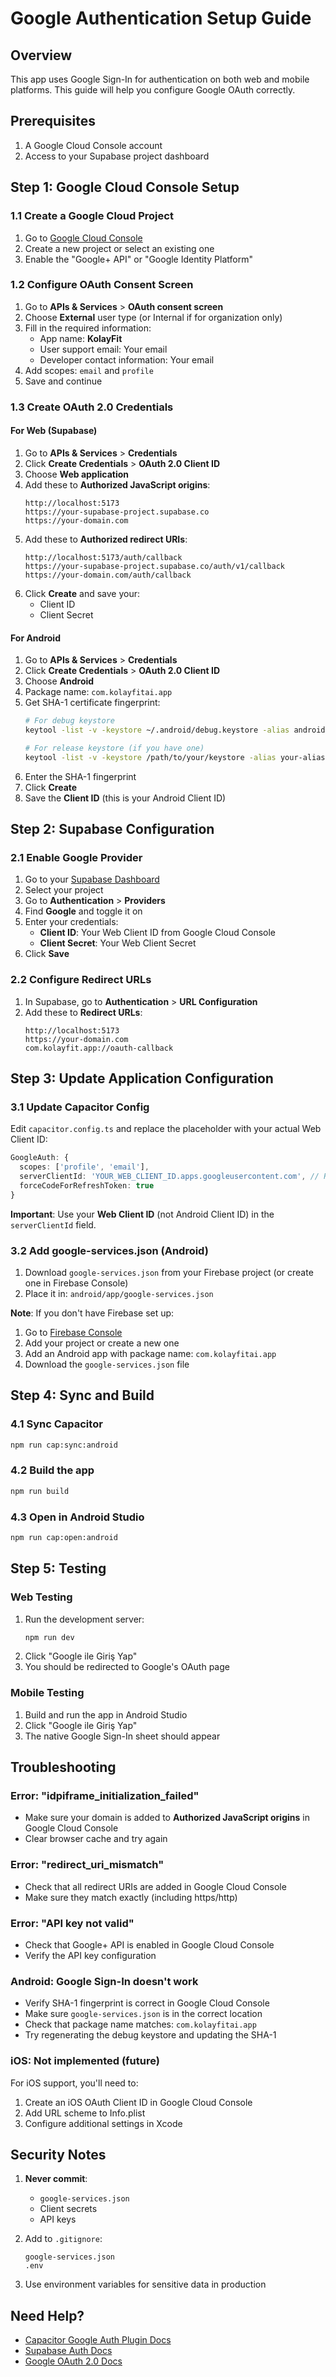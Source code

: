 # Google Authentication Setup Guide

## Overview
This app uses Google Sign-In for authentication on both web and mobile platforms. This guide will help you configure Google OAuth correctly.

## Prerequisites
1. A Google Cloud Console account
2. Access to your Supabase project dashboard

## Step 1: Google Cloud Console Setup

### 1.1 Create a Google Cloud Project
1. Go to [Google Cloud Console](https://console.cloud.google.com/)
2. Create a new project or select an existing one
3. Enable the "Google+ API" or "Google Identity Platform"

### 1.2 Configure OAuth Consent Screen
1. Go to **APIs & Services** > **OAuth consent screen**
2. Choose **External** user type (or Internal if for organization only)
3. Fill in the required information:
   - App name: **KolayFit**
   - User support email: Your email
   - Developer contact information: Your email
4. Add scopes: `email` and `profile`
5. Save and continue

### 1.3 Create OAuth 2.0 Credentials

#### For Web (Supabase)
1. Go to **APIs & Services** > **Credentials**
2. Click **Create Credentials** > **OAuth 2.0 Client ID**
3. Choose **Web application**
4. Add these to **Authorized JavaScript origins**:
   ```
   http://localhost:5173
   https://your-supabase-project.supabase.co
   https://your-domain.com
   ```
5. Add these to **Authorized redirect URIs**:
   ```
   http://localhost:5173/auth/callback
   https://your-supabase-project.supabase.co/auth/v1/callback
   https://your-domain.com/auth/callback
   ```
6. Click **Create** and save your:
   - Client ID
   - Client Secret

#### For Android
1. Go to **APIs & Services** > **Credentials**
2. Click **Create Credentials** > **OAuth 2.0 Client ID**
3. Choose **Android**
4. Package name: `com.kolayfitai.app`
5. Get SHA-1 certificate fingerprint:
   ```bash
   # For debug keystore
   keytool -list -v -keystore ~/.android/debug.keystore -alias androiddebugkey -storepass android -keypass android

   # For release keystore (if you have one)
   keytool -list -v -keystore /path/to/your/keystore -alias your-alias
   ```
6. Enter the SHA-1 fingerprint
7. Click **Create**
8. Save the **Client ID** (this is your Android Client ID)

## Step 2: Supabase Configuration

### 2.1 Enable Google Provider
1. Go to your [Supabase Dashboard](https://app.supabase.com/)
2. Select your project
3. Go to **Authentication** > **Providers**
4. Find **Google** and toggle it on
5. Enter your credentials:
   - **Client ID**: Your Web Client ID from Google Cloud Console
   - **Client Secret**: Your Web Client Secret
6. Click **Save**

### 2.2 Configure Redirect URLs
1. In Supabase, go to **Authentication** > **URL Configuration**
2. Add these to **Redirect URLs**:
   ```
   http://localhost:5173
   https://your-domain.com
   com.kolayfit.app://oauth-callback
   ```

## Step 3: Update Application Configuration

### 3.1 Update Capacitor Config
Edit `capacitor.config.ts` and replace the placeholder with your actual Web Client ID:

```typescript
GoogleAuth: {
  scopes: ['profile', 'email'],
  serverClientId: 'YOUR_WEB_CLIENT_ID.apps.googleusercontent.com', // Replace this!
  forceCodeForRefreshToken: true
}
```

**Important**: Use your **Web Client ID** (not Android Client ID) in the `serverClientId` field.

### 3.2 Add google-services.json (Android)
1. Download `google-services.json` from your Firebase project (or create one in Firebase Console)
2. Place it in: `android/app/google-services.json`

**Note**: If you don't have Firebase set up:
1. Go to [Firebase Console](https://console.firebase.google.com/)
2. Add your project or create a new one
3. Add an Android app with package name: `com.kolayfitai.app`
4. Download the `google-services.json` file

## Step 4: Sync and Build

### 4.1 Sync Capacitor
```bash
npm run cap:sync:android
```

### 4.2 Build the app
```bash
npm run build
```

### 4.3 Open in Android Studio
```bash
npm run cap:open:android
```

## Step 5: Testing

### Web Testing
1. Run the development server:
   ```bash
   npm run dev
   ```
2. Click "Google ile Giriş Yap"
3. You should be redirected to Google's OAuth page

### Mobile Testing
1. Build and run the app in Android Studio
2. Click "Google ile Giriş Yap"
3. The native Google Sign-In sheet should appear

## Troubleshooting

### Error: "idpiframe_initialization_failed"
- Make sure your domain is added to **Authorized JavaScript origins** in Google Cloud Console
- Clear browser cache and try again

### Error: "redirect_uri_mismatch"
- Check that all redirect URIs are added in Google Cloud Console
- Make sure they match exactly (including https/http)

### Error: "API key not valid"
- Check that Google+ API is enabled in Google Cloud Console
- Verify the API key configuration

### Android: Google Sign-In doesn't work
- Verify SHA-1 fingerprint is correct in Google Cloud Console
- Make sure `google-services.json` is in the correct location
- Check that package name matches: `com.kolayfitai.app`
- Try regenerating the debug keystore and updating the SHA-1

### iOS: Not implemented (future)
For iOS support, you'll need to:
1. Create an iOS OAuth Client ID in Google Cloud Console
2. Add URL scheme to Info.plist
3. Configure additional settings in Xcode

## Security Notes

1. **Never commit**:
   - `google-services.json`
   - Client secrets
   - API keys

2. Add to `.gitignore`:
   ```
   google-services.json
   .env
   ```

3. Use environment variables for sensitive data in production

## Need Help?

- [Capacitor Google Auth Plugin Docs](https://github.com/CodetrixStudio/CapacitorGoogleAuth)
- [Supabase Auth Docs](https://supabase.com/docs/guides/auth)
- [Google OAuth 2.0 Docs](https://developers.google.com/identity/protocols/oauth2)
